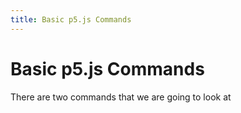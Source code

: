 ```yaml
---
title: Basic p5.js Commands
---
```

# Basic p5.js Commands
There are two commands that we are going to look at
